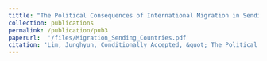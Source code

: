 ```yaml
---
tittle: "The Political Consequences of International Migration in Sending Countries"
collection: publications
permalink: /publication/pub3
paperurl:  '/files/Migration_Sending_Countries.pdf'
citation: 'Lim, Junghyun, Conditionally Accepted, &quot; The Political Consequences of International Migration in Sending Countries &quot; <i>Comparative Political Studies</i>. '
---
```








